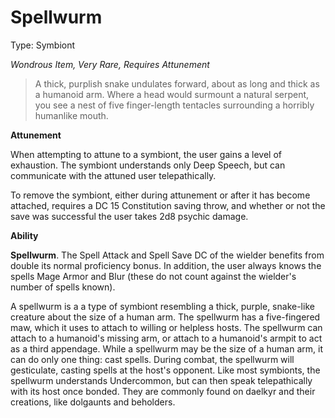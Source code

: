 # Spellwurm

Type: Symbiont

*Wondrous Item, Very Rare, Requires Attunement*

> A thick, purplish snake undulates forward, about as long and thick as a humanoid arm. Where a head would surmount a natural serpent, you see a nest of five finger-length tentacles surrounding a horribly humanlike mouth.
> 

**Attunement**

When attempting to attune to a symbiont, the user gains a level of exhaustion. The symbiont understands only Deep Speech, but can communicate with the attuned user telepathically.

To remove the symbiont, either during attunement or after it has become attached, requires a DC 15 Constitution saving throw, and whether or not the save was successful the user takes 2d8 psychic damage.

**Ability**

**Spellwurm**. The Spell Attack and Spell Save DC of the wielder benefits from double its normal proficiency bonus. In addition, the user always knows the spells Mage Armor and Blur (these do not count against the wielder's number of spells known).

A spellwurm is a a type of symbiont resembling a thick, purple, snake-like creature about the size of a human arm. The spellwurm has a five-fingered maw, which it uses to attach to willing or helpless hosts. The spellwurm can attach to a humanoid's missing arm, or attach to a humanoid's armpit to act as a third appendage. While a spellwurm may be the size of a human arm, it can do only one thing: cast spells. During combat, the spellwurm will gesticulate, casting spells at the host's opponent. Like most symbionts, the spellwurm understands Undercommon, but can then speak telepathically with its host once bonded. They are commonly found on daelkyr and their creations, like dolgaunts and beholders.
